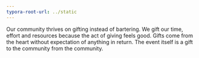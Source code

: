 ```yaml
---
typora-root-url: ../static
---
```


Our community thrives on gifting instead of bartering.  We gift our time, effort and resources because the act of giving feels good.  Gifts come from the heart without expectation of anything in return.  The event itself is a gift to the community from the community.

